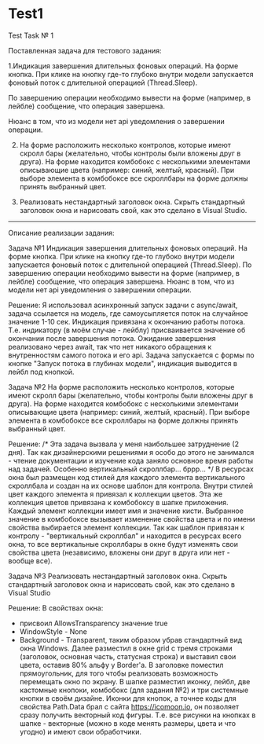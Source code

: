 # Test1
Test Task № 1

Поставленная задача для тестового задания:

1.Индикация завершения длительных фоновых операций. На форме кнопка. При клике на кнопку где-то глубоко внутри модели запускается фоновый поток с длительной операцией (Thread.Sleep).

По завершению операции необходимо вывести на форме (например, в лейбле) сообщение, что операция завершена.

Нюанс в том, что из модели нет api уведомления о завершении операции.

2. На форме расположить несколько контролов, которые имеют скролл бары (желательно, чтобы контролы были вложены друг в друга). На форме находится комбобокс с несколькими элементами описывающие цвета (например: синий, желтый, красный). При выборе элемента в комбобоксе все скроллбары на форме должны принять выбранный цвет.

3. Реализовать нестандартный заголовок окна. Скрыть стандартный заголовок окна и нарисовать свой, как это сделано в Visual Studio.

-----------------------------------
Описание реализации задания:

Задача №1
Индикация завершения длительных фоновых операций. На форме кнопка. При клике на кнопку где-то глубоко внутри модели запускается фоновый поток с длительной операцией (Thread.Sleep). По завершению операции необходимо вывести на форме (например, в лейбле) сообщение, что операция завершена. Нюанс в том, что из модели нет api уведомления о завершении операции.

Решение: Я использовал асинхронный запуск задачи с async/await, задача ссылается на модель, где самоусыпляется поток на случайное значение 1-10 сек. Индикация привязана к окончанию работы потока. Т.е. индикатору (в моём случае - лейблу) присваивается значение об окончании после завершения потока. Ожидание завершения реализовано через await, так что нет никакого обращения к внутренностям самого потока и его api.
Задача запускается с формы по кнопке "Запуск потока в глубинах модели", индикация выводится в лейбл под кнопкой.

Задача №2
На форме расположить несколько контролов, которые имеют скролл бары (желательно, чтобы контролы были вложены друг в друга). На форме находится комбобокс с несколькими элементами описывающие цвета (например: синий, желтый, красный). При выборе элемента в комбобоксе все скроллбары на форме должны принять выбранный цвет.

Решение:
/*
Эта задача вызвала у меня наибольшее затруднение (2 дня). Так как дизайнерскими решениями я особо до этого не занимался - чтение документации и изучение кода заняло основное время работы над задачей. Особенно вертикальный скроллбар... бррр...
*/
В ресурсах окна был размещен код стилей для каждого элемента вертикального скроллбала и создан на их основе шаблон для контрола. Внутри стилей цвет каждого элемента я привязал к коллекции цветов. Эта же коллекция цветов привязана к комбобоксу в шапке приложения. Каждый элемент коллекции имеет имя и значение кисти. Выбранное значение в комбобоксе вызывает изменение свойства цвета и по имени свойства выбирается элемент коллекции. Так как шаблон привязан к контролу - "вертикальный скроллбал" и находится в ресурсах всего окна, то все вертикальные скроллбары в окне будут изменять свои свойства цвета (независимо, вложены они друг в друга или нет - вообще все).

Задача №3
Реализовать нестандартный заголовок окна. Скрыть стандартный заголовок окна и нарисовать свой, как это сделано в Visual Studio

Решение:
В свойствах окна:
- присвоил AllowsTransparency значение true
- WindowStyle - None
- Background - Transparent,
таким образом убрав стандартный вид окна Windows. Далее разместил в окне grid с тремя строками (заголовок, основная часть, статусная строка) и выставил свои цвета, оставив 80% альфу у Border'a.
В заголовке поместил прямоугольник, для того чтобы реализовать возможность перемещать окно по экрану. В шапке разместил иконку, лейбл, две кастомные кнопоки, комбобокс (для задания №2) и три системные кнопки в своём дизайне. Иконки для кнопок, а точнее коды для свойства Path.Data брал с сайта https://icomoon.io, он позволяет сразу получить векторный код фигуры. Т.е. все рисунки на кнопках в шапке - векторные (можно в коде менять размеры, цвета и что угодно) и имеют свои обработчики.
